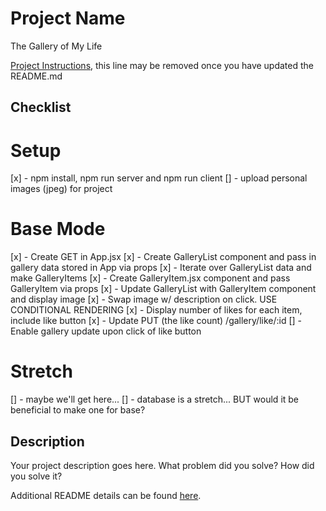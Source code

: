 # Project Name

The Gallery of My Life

[Project Instructions](./INSTRUCTIONS.md), this line may be removed once you have updated the README.md

## Checklist

# Setup
[x] - npm install, npm run server and npm run client
[] - upload personal images (jpeg) for project

# Base Mode
[x] - Create GET in App.jsx 
[x] - Create GalleryList component and pass in gallery data stored in App via props
[x] - Iterate over GalleryList data and make GalleryItems
[x] - Create GalleryItem.jsx component and pass GalleryItem via props
[x] - Update GalleryList with GalleryItem component and display image
[x] - Swap image w/ description on click. USE CONDITIONAL RENDERING
[x] - Display number of likes for each item, include like button
[x] - Update PUT (the like count) /gallery/like/:id
[] - Enable gallery update upon click of like button 

# Stretch
[] - maybe we'll get here...
[] - database is a stretch... BUT would it be beneficial to make one for base? 

## Description

Your project description goes here. What problem did you solve? How did you solve it?

Additional README details can be found [here](https://github.com/PrimeAcademy/readme-template/blob/master/README.md).

